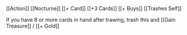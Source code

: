[[Action]]
[[Nocturne]]
[[+ Card]]
[[+3 Cards]]
[[+ Buys]]
[[Trashes Self]]

If you have 8 or more cards in hand after trawing, trash this and [[Gain Treasure]] / [[+ Gold]]

